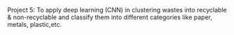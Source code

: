 Project 5: To apply deep learning (CNN) in clustering wastes into recyclable & non-recyclable and classify them into different categories like paper, metals, plastic,etc.
